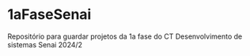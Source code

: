 # 1aFaseSenai
Repositório para guardar projetos da 1a fase do CT Desenvolvimento de sistemas Senai 2024/2
